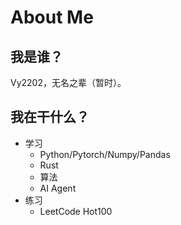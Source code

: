# About Me

## 我是谁？

Vy2202，无名之辈（暂时）。

## 我在干什么？

- 学习
  - Python/Pytorch/Numpy/Pandas
  - Rust
  - 算法
  - AI Agent
- 练习
  - LeetCode Hot100

